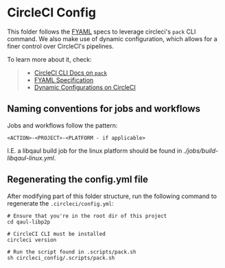 # CircleCI Config

This folder follows the [FYAML](https://github.com/CircleCI-Public/fyaml) specs
to leverage circleci's `pack` CLI command. We also make use of dynamic configuration, which allows for
a finer control over CircleCI's pipelines.

To learn more about it, check:
> * [CircleCI CLI Docs on `pack`](https://circleci.com/docs/2.0/local-cli/#packing-a-config)
> * [FYAML Specification](https://github.com/CircleCI-Public/fyaml/blob/master/fyaml-specification.md)
> * [Dynamic Configurations on CircleCI](https://circleci.com/docs/2.0/dynamic-config/)

## Naming conventions for jobs and workflows
Jobs and workflows follow the pattern:

`<ACTION>-<PROJECT>-<PLATFORM - if applicable>`

I.E. a libqaul build job for the linux platform should be found in *./jobs/build-libqaul-linux.yml*.

## Regenerating the config.yml file
After modifying part of this folder structure, run the following command to regenerate the `.circleci/config.yml`:

```shell
# Ensure that you're in the root dir of this project
cd qaul-libp2p

# CircleCI CLI must be installed
circleci version

# Run the script found in .scripts/pack.sh
sh circleci_config/.scripts/pack.sh
```